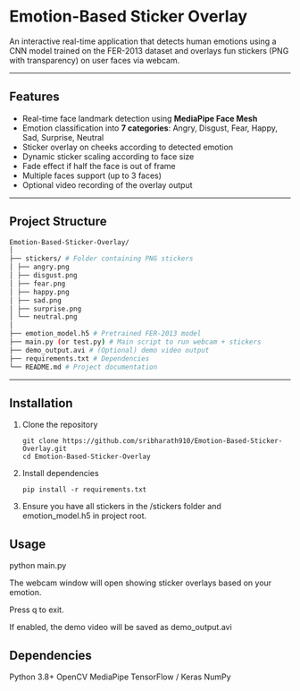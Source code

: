 # Emotion-Based Sticker Overlay

An interactive real-time application that detects human emotions using a CNN model trained on the FER-2013 dataset and overlays fun stickers (PNG with transparency) on user faces via webcam.

---

## Features

- Real-time face landmark detection using **MediaPipe Face Mesh**  
- Emotion classification into **7 categories**: Angry, Disgust, Fear, Happy, Sad, Surprise, Neutral  
- Sticker overlay on cheeks according to detected emotion  
- Dynamic sticker scaling according to face size  
- Fade effect if half the face is out of frame  
- Multiple faces support (up to 3 faces)  
- Optional video recording of the overlay output  

---

## Project Structure
```bash
Emotion-Based-Sticker-Overlay/
│
├── stickers/ # Folder containing PNG stickers
│ ├── angry.png
│ ├── disgust.png
│ ├── fear.png
│ ├── happy.png
│ ├── sad.png
│ ├── surprise.png
│ └── neutral.png
│
├── emotion_model.h5 # Pretrained FER-2013 model
├── main.py (or test.py) # Main script to run webcam + stickers
├── demo_output.avi # (Optional) demo video output
├── requirements.txt # Dependencies
└── README.md # Project documentation
```

---

## Installation

1. Clone the repository  
   ```bash===
   git clone https://github.com/sribharath910/Emotion-Based-Sticker-Overlay.git
   cd Emotion-Based-Sticker-Overlay
   ```
2. Install dependencies
   ```bash===
   pip install -r requirements.txt
   ```
3. Ensure you have all stickers in the /stickers folder and emotion_model.h5 in project root.


## Usage

python main.py

The webcam window will open showing sticker overlays based on your emotion.

Press q to exit.

If enabled, the demo video will be saved as demo_output.avi

## Dependencies

Python 3.8+
OpenCV
MediaPipe
TensorFlow / Keras
NumPy

